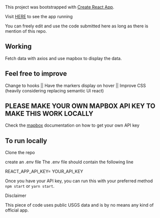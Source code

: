 This project was bootstrapped with [Create React App](https://github.com/facebook/create-react-app).

Visit [HERE](https://gracious-newton-d4b156.netlify.app/ "Netlify") to see the app running

You can freely edit and use the code submitted here as long as there is mention of this repo. 

## Working
Fetch data with axios and use mapbox to display the data.

## Feel free to improve
Change to hooks
|| Have the markers display on hover
|| Improve CSS (heavily considering replacing semantic UI react)

## PLEASE MAKE YOUR OWN MAPBOX API KEY TO MAKE THIS WORK LOCALLY
Check the [mapbox](https://www.mapbox.com/ "mapbox") documentation on how to get your own API key

## To run locally 

Clone the repo

create an .env file
The .env file should contain the following line

REACT_APP_API_KEY= YOUR_API_KEY

Once you have your API key, you can run this with your preferred method `npm start` or `yarn start`.

Disclaimer

This piece of code uses public USGS data and is by no means any kind of official app. 